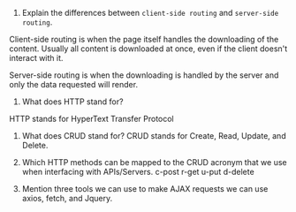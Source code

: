 1.  Explain the differences between `client-side routing` and `server-side routing`.

Client-side routing is when the page itself handles the downloading of the content. Usually all content is downloaded at once, even if the client doesn't interact with it. 

Server-side routing is when the downloading is handled by the server and only the data requested will render. 

1.  What does HTTP stand for?

HTTP stands for HyperText Transfer Protocol

1.  What does CRUD stand for?
CRUD stands for Create, Read, Update, and Delete. 


1.  Which HTTP methods can be mapped to the CRUD acronym that we use when interfacing with APIs/Servers.
c-post
r-get
u-put
d-delete



1.  Mention three tools we can use to make AJAX requests
we can use axios, fetch, and Jquery. 